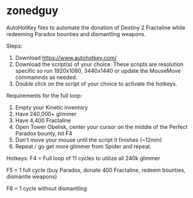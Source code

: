 # zonedguy

AutoHotKey files to automate the donation of Destiny 2 Fractaline while redeeming Paradox bounties and dismantling weapons.

Steps:
1) Download https://www.autohotkey.com/
2) Download the script(s) of your choice. These scripts are resolution specific so run 1920x1080, 3440x1440 or update the MouseMove commamnds as needed.
3) Double click on the script of your choice to activate the hotkeys.

Requirements for the full loop:
1) Empty your Kinetic inventory
2) Have 240,000+ glimmer
3) Have 4,400 Fractaline
4) Open Tower Obelisk, center your cursor on the middle of the Perfect Paradox bounty, hit F4
5) Don't move your mouse until the script it finishes (~12min)
6) Repeat / go get more glimmer from Spider and repeat.

Hotkeys:
F4 = Full loop of 11 cycles to utilize all 240k glimmer

F5 = 1 full cycle (buy Paradox, donate 400 Fractaline, redeem bounties, dismantle weapons)

F6 = 1 cycle without dismantling
